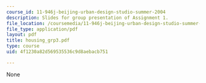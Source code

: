 ```yaml
---
course_id: 11-946j-beijing-urban-design-studio-summer-2004
description: Slides for group presentation of Assignment 1.
file_location: /coursemedia/11-946j-beijing-urban-design-studio-summer-2004/4f1230a82d569535536c9d8aebacb751_housing_grp3.pdf
file_type: application/pdf
layout: pdf
title: housing_grp3.pdf
type: course
uid: 4f1230a82d569535536c9d8aebacb751

---
```

None